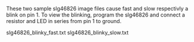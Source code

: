 

These two sample slg46826 image files cause fast and slow respectivly a blink on pin 1.
To view the blinking, program the slg46826 and connect a resistor and LED in series from
pin 1 to ground.

slg46826_blinky_fast.txt
slg46826_blinky_slow.txt

